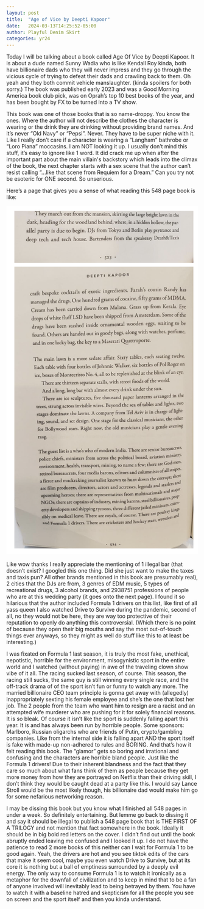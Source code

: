 ```yaml
---
layout: post
title:  "Age of Vice by Deepti Kapoor"
date:   2024-03-13T14:25:52-05:00
author: Playful Denim Skirt
categories: yr24
---
```


Today I will be talking about a book called Age Of Vice by Deepti Kapoor. It is about a dude named Sunny Wadia who is like Kendall Roy kinda, both have billionaire dads who they will never impress and they go through the vicious cycle of trying to defeat their dads and crawling back to them. Oh yeah and they both commit vehicle manslaughter. (kinda spoilers for both sorry.) The book was published early 2023 and was a Good Morning America book club pick, was on Oprah’s top 10 best books of the year, and has been bought by FX to be turned into a TV show. 

This book was one of those books that is so name-droppy. You know the ones. Where the author will not describe the clothes the character is wearing or the drink they are drinking without providing brand names. And it’s never “Old Navy” or “Pepsi”. Never. They have to be super niche with it. Like I really don’t care if a character is wearing a “Langham” bathrobe or “Loro Piana” moccasins. I am NOT looking it up. I usually don’t mind this stuff, it’s easy to ignore like 1 word. It did crack me up when after the important part about the main villain's backstory which leads into the climax of the book, the next chapter starts with a sex scene that the author can’t resist calling “...like that scene from Requiem for a Dream.” Can you try not be esoteric for ONE second. So unserious. 

Here’s a page that gives you a sense of what reading this 548 page book is like:

![age of vice exerpt](/pics/2024-03-13-2.png "age of vice exerpt")

Like wow thanks I really appreciate the mentioning of 1 illegal bar (that doesn’t exist? I googled this one thing. Did she just want to make the taxes and taxis pun? All other brands mentioned in this book are presumably real), 2 cities that the DJs are from, 3 genres of EDM music, 5 types of recreational drugs, 3 alcohol brands, and 2938751 professions of people who are at this wedding party (it goes onto the next page). I found it so hilarious that the author included Formula 1 drivers on this list, like first of all yass queen I also watched Drive to Survive during the pandemic, second of all, no they would not be here, they are way too protective of their reputation to openly do anything this controversial. (Which there is no point of because they open their big mouths and say the most out-of-touch things ever anyways, so they might as well do stuff like this to at least be interesting.)

I was fixated on Formula 1 last season, it is truly the most fake, unethical, nepotistic, horrible for the environment, misogynistic sport in the entire world and I watched (without paying) in awe of the traveling clown show vibe of it all. The racing sucked last season, of course. This season, the racing still sucks, the same guy is still winning every single race, and the off-track drama of of the sport isn’t fun or funny to watch any more. The married billionaire CEO team principle is gonna get away with (allegedly) inappropriately sexting his female employee and she’s the one that lost her job. The 2 people from the team who want him to resign are a racist and an attempted wife murderer who are pushing for it for solely financial reasons. It is so bleak. Of course it isn’t like the sport is suddenly falling apart this year. It is and has always been run by horrible people. Some sponsors: Marlboro, Russian oligarchs who are friends of Putin, crypto/gambling companies. Like from the internal side it is falling apart AND the sport itself is fake with made-up non-adhered to rules and BORING. And that’s how it felt reading this book. The “glamor” gets so boring and irrational and confusing and the characters are horrible bland people. Just like the Formula 1 drivers! Due to their inherent blandness and the fact that they care so much about what fans think of them as people because they get more money from how they are portrayed on Netflix than their driving skill, I don’t think they would be caught dead at a party like this. I would say Lance Stroll would be the most likely though, his billionaire dad would make him go for some nefarious networking reason.

I may be dissing this book but you know what I finished all 548 pages in under a week. So definitely entertaining. But lemme go back to dissing it and say it should be illegal to publish a 548 page book that is THE FIRST OF A TRILOGY and not mention that fact somewhere in the book. Ideally it should be in big bold red letters on the cover. I didn’t find out until the book abruptly ended leaving me confused and I looked it up. I do not have the patience to read 2 more books of this neither can I wait for Formula 1 to be good again. Yeah, the drivers are hot and you see tiktok edits of the cars that make it seem cool, maybe you even watch Drive to Survive, but at its core it is nothing but a ball of emptiness surrounded by a deeply evil energy. The only way to consume Formula 1 is to watch it ironically as a metaphor for the downfall of civilization and to keep in mind that to be a fan of anyone involved will inevitably lead to being betrayed by them. You have to watch it with a baseline hatred and skepticism for all the people you see on screen and the sport itself and then you kinda understand.
